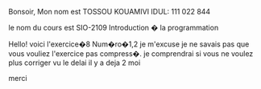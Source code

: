 Bonsoir,
Mon nom est TOSSOU KOUAMIVI
IDUL: 111 022 844

le nom du cours est SIO-2109
Introduction � la programmation


Hello! voici l'exercice�8 Num�ro�1,2
 je m'excuse je ne savais pas que vous vouliez l'exercice pas compress�. je comprendrai si vous ne voulez plus corriger vu le delai il y a deja 2 moi
 
merci
